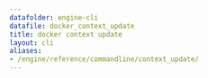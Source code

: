 ```yaml
---
datafolder: engine-cli
datafile: docker_context_update
title: docker context update
layout: cli
aliases:
- /engine/reference/commandline/context_update/
---
```


<!--
This page is automatically generated from Docker's source code. If you want to
suggest a change to the text that appears here, open a ticket or pull request
in the source repository on GitHub:

https://github.com/docker/cli
-->
